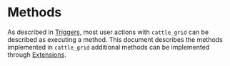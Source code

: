 # Methods

As described in [Triggers](./cattle_drive.md#triggers), most user actions with `cattle_grid` can be described as executing a method.
This document describes the methods implemented in `cattle_grid`
additional methods can be implemented through [Extensions](./extensions/index.md).
